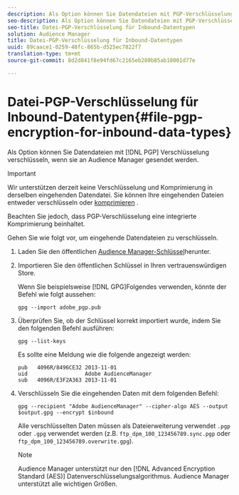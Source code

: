 ```yaml
---
description: Als Option können Sie Datendateien mit PGP-Verschlüsselung verschlüsseln, wenn Sie sie an Audience Manager senden.
seo-description: Als Option können Sie Datendateien mit PGP-Verschlüsselung verschlüsseln, wenn Sie sie an Audience Manager senden.
seo-title: Datei-PGP-Verschlüsselung für Inbound-Datentypen
solution: Audience Manager
title: Datei-PGP-Verschlüsselung für Inbound-Datentypen
uuid: 89caace1-0259-48fc-865b-d525ec7822f7
translation-type: tm+mt
source-git-commit: 8d2d841f8e94fd67c2165eb280b85ab18001d77e

---
```



# Datei-PGP-Verschlüsselung für Inbound-Datentypen{#file-pgp-encryption-for-inbound-data-types}

Als Option können Sie Datendateien mit [!DNL PGP] Verschlüsselung verschlüsseln, wenn sie an Audience Manager gesendet werden.

<!-- c_encryption.xml -->

>[!IMPORTANT]
>
>Wir unterstützen derzeit keine Verschlüsselung und Komprimierung in derselben eingehenden Datendatei. Sie können Ihre eingehenden Dateien entweder verschlüsseln oder [komprimieren](../../../integration/sending-audience-data/batch-data-transfer-explained/inbound-file-compression.md) .
>
> Beachten Sie jedoch, dass PGP-Verschlüsselung eine integrierte Komprimierung beinhaltet.

Gehen Sie wie folgt vor, um eingehende Datendateien zu verschlüsseln.

1. Laden Sie den öffentlichen [Audience Manager-Schlüssel](./assets/adobe_pgp.pub)herunter.
1. Importieren Sie den öffentlichen Schlüssel in Ihren vertrauenswürdigen Store.

   Wenn Sie beispielsweise [!DNL GPG]Folgendes verwenden, könnte der Befehl wie folgt aussehen:

   `gpg --import adobe_pgp.pub`

1. Überprüfen Sie, ob der Schlüssel korrekt importiert wurde, indem Sie den folgenden Befehl ausführen:

   `gpg --list-keys`

   Es sollte eine Meldung wie die folgende angezeigt werden:

   ```
   pub   4096R/8496CE32 2013-11-01
   uid                  Adobe AudienceManager
   sub   4096R/E3F2A363 2013-11-01
   ```

1. Verschlüsseln Sie die eingehenden Daten mit dem folgenden Befehl:

   `gpg --recipient "Adobe AudienceManager" --cipher-algo AES --output $output.gpg --encrypt $inbound`

   Alle verschlüsselten Daten müssen als Dateierweiterung verwendet `.pgp` oder `.gpg` verwendet werden (z.B. `ftp_dpm_100_123456789.sync.pgp` oder `ftp_dpm_100_123456789.overwrite.gpg`).

   >[!NOTE]
   >
   >Audience Manager unterstützt nur den [!DNL Advanced Encryption Standard (AES)] Datenverschlüsselungsalgorithmus. Audience Manager unterstützt alle wichtigen Größen.
